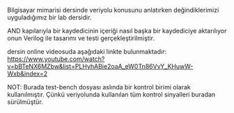 Bilgisayar mimarisi dersinde veriyolu konusunu anlatırken değindiklerimizi uyguladığımız bir lab dersidir.

AND kapılarıyla bir kaydedicinin içeriği nasıl başka bir kaydediciye aktarılıyor onun Verilog ile tasarımı ve testi gerçekleştirilmiştir.

dersin online videosuda aşağıdaki linkte bulunmaktadır:
https://www.youtube.com/watch?v=bBTeNX6MZbw&list=PLHyhABie2oaA_eW0Tn86VvY_KHuwW-Wxb&index=2

NOT: Burada test-bench dosyası aslında bir kontrol birimi olarak kullanılmıştır. Çünkü veriyolunda kullanılan tüm kontrol sinyalleri buradan sürülmüştür.
